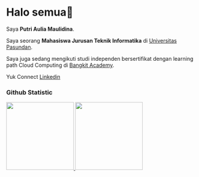 # Halo semua👋

 Saya **Putri Aulia Maulidina**.<br>

Saya seorang **Mahasiswa Jurusan Teknik Informatika** di [Universitas Pasundan](https://www.unpas.ac.id/).<br>

Saya juga sedang mengikuti studi independen bersertifikat dengan learning path Cloud Computing di [Bangkit Academy](https://grow.google/intl/id_id/bangkit/).<br>

Yuk Connect [Linkedin](https://www.linkedin.com/in/putri-aulia-maulidina/)

### Github Statistic
<p align="left">
<a href="https://github.com/putriauliam">
  <img height="180em" src="https://github-readme-stats-eight-theta.vercel.app/api?username=penuliscode&show_icons=true&theme=algolia&include_all_commits=true&count_private=true"/>
  <img height="180em" src="https://github-readme-stats-eight-theta.vercel.app/api/top-langs/?username=penuliscode&layout=compact&layout=compact&theme=algolia"/>
</a>
</p>



